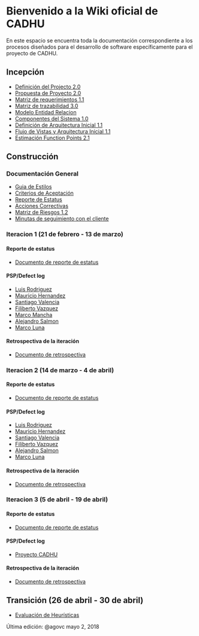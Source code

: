 # Bienvenido a la Wiki oficial de CADHU
En este espacio se encuentra toda la documentación correspondiente a los procesos diseñados para el desarrollo de software específicamente para el proyecto de CADHU.

## Incepción
* [Definición del Projecto 2.0](https://github.com/CaveLabs-1/CADHU-Wiki/blob/master/Documentacion/Definición%20del%20Proyecto%20(Jimmy).pdf)
* [Propuesta de Proyecto 2.0](https://github.com/CaveLabs-1/CADHU-Wiki/blob/master/Documentacion/Propuesta%20de%20Proyecto%20(Timmy).pdf)
* [Matriz de requerimientos 1.1](https://github.com/CaveLabs-1/CADHU-Wiki/blob/master/Documentacion/Matriz%20Requerimientos.pdf)
* [Matriz de trazabilidad 3.0](https://github.com/CaveLabs-1/CADHU-Wiki/blob/master/Documentacion/Matriz%20de%20Trazabilidad.xlsx)
* [Modelo Entidad Relacion](https://github.com/CaveLabs-1/CADHU-Wiki/blob/master/Documentacion/Modelos%20Lógicos.pdf)
* [Componentes del Sistema 1.0](https://github.com/CaveLabs-1/CADHU-Wiki/blob/master/Documentacion/Componentes%20del%20sistema.pdf)
* [Definición de Arquitectura Inicial 1.1](https://github.com/CaveLabs-1/CADHU-Wiki/blob/master/Documentacion/Definición%20de%20Arquitectura%20Inicial.pdf)
* [Flujo de Vistas y Arquitectura Inicial 1.1](https://github.com/CaveLabs-1/CADHU-Wiki/blob/master/Documentacion/Flujo%20de%20Vistas%20y%20Arquitectura%20Inicial.pdf)
* [Estimación Function Points 2.1](https://github.com/CaveLabs-1/CADHU-Wiki/blob/master/Documentacion/Function%20Points%20Estimation%20-%20Hoja%201.pdf)

## Construcción
### Documentación General
* [Guia de Estilos](https://github.com/CaveLabs-1/CADHU-Wiki/blob/master/Documentacion/Gui%CC%81a%20de%20Estilo%20y%20Esta%CC%81ndares%20-%20CADHU.pdf)
* [Criterios de Aceptación](https://github.com/CaveLabs-1/CADHU-Wiki/blob/master/Documentacion/Acceptance%20Criteria.pdf)
* [Reporte de Estatus](https://github.com/CaveLabs-1/CADHU-Wiki/blob/master/Documentacion/Estatus%20General%20CADHU%20v2.0.xlsx)
* [Acciones Correctivas](https://github.com/CaveLabs-1/CADHU-Wiki/tree/master/Documentacion/Acciones-Correctivas)
* [Matriz de Riesgos 1.2](https://github.com/CaveLabs-1/CADHU-Wiki/blob/master/Documentacion/Matriz%20de%20riesgos%20v1.2-3.xlsx)
* [Minutas de seguimiento con el cliente](https://github.com/CaveLabs-1/CADHU-Wiki/tree/master/Documentacion/Minutas)
### Iteracion 1 (21 de febrero - 13 de marzo)
#### Reporte de estatus 
* [Documento de reporte de estatus](https://github.com/CaveLabs-1/CADHU-Wiki/blob/master/Documentacion/Estatus%20Proyecto%20CADHU(%20Iteración%201).xlsx)
#### PSP/Defect log
* [Luis Rodriguez](https://github.com/CaveLabs-1/CADHU-Wiki/blob/master/Documentacion/PSP/Luis%20Rodriguez%20PSP-Defects.pdf)
* [Mauricio Hernandez](https://github.com/CaveLabs-1/CADHU-Wiki/blob/master/Documentacion/PSP/Mauricio%20Hernández%20PSP-Defects.pdf)
* [Santiago Valencia](https://github.com/CaveLabs-1/CADHU-Wiki/blob/master/Documentacion/PSP/Santiago%20PSP-Defects.pdf)
* [Filiberto Vazquez](https://github.com/CaveLabs-1/CADHU-Wiki/blob/master/Documentacion/PSP/Fily%20PSP-Defects%20template.pdf)
* [Marco Mancha](https://github.com/CaveLabs-1/CADHU-Wiki/blob/master/Documentacion/PSP/Mancha%20PSP-Defects.pdf)
* [Alejandro Salmon](https://github.com/CaveLabs-1/CADHU-Wiki/blob/master/Documentacion/PSP/Salmón%20PSP-Defects%20template.xlsx)
* [Marco Luna]()
#### Retrospectiva de la iteración
* [Documento de retrospectiva](https://github.com/CaveLabs-1/CADHU-Wiki/blob/master/Documentacion/Retrospectiva%20Iteración%201.pdf)
### Iteracion 2 (14 de marzo - 4 de abril)
#### Reporte de estatus 
* [Documento de reporte de estatus](https://github.com/CaveLabs-1/CADHU-Wiki/blob/master/Documentacion/Retrospectiva%20iteración%202.pdf)
#### PSP/Defect log
* [Luis Rodriguez](https://github.com/CaveLabs-1/CADHU-Wiki/blob/master/Documentacion/Luis%20Rodriguez%20PSP-Defects.xlsx)
* [Mauricio Hernandez](https://github.com/CaveLabs-1/CADHU-Wiki/blob/master/Documentacion/Mauricio%20Hernández%20PSP-Defects%20IT2.xlsx)
* [Santiago Valencia](https://github.com/CaveLabs-1/CADHU-Wiki/blob/master/Documentacion/Santiago%20PSP-Defects.xlsx)
* [Filiberto Vazquez](https://github.com/CaveLabs-1/CADHU-Wiki/blob/master/Documentacion/Fily%20PSP-Defects%20(Iteración%202).xlsx)
* [Alejandro Salmon](https://github.com/CaveLabs-1/CADHU-Wiki/blob/master/Documentacion/Salmon%20PSP-Defects.xlsx)
* [Marco Luna](https://github.com/CaveLabs-1/CADHU-Wiki/blob/master/Documentacion/Marco%20Luna%20PSP-Defects.xlsx)
#### Retrospectiva de la iteración
* [Documento de retrospectiva](https://github.com/CaveLabs-1/CADHU-Wiki/blob/master/Documentacion/Retrospectiva%20Iteración%201.pdf)
### Iteracion 3 (5 de abril - 19 de abril)
#### Reporte de estatus 
* [Documento de reporte de estatus](https://github.com/CaveLabs-1/CADHU-Wiki/blob/master/Documentacion/Estatus%20Proyecto%20CADHU%20(Iteración%203).xlsx)
#### PSP/Defect log
* [Proyecto CADHU](https://cavelabs.herokuapp.com/proyectos/detalle_proyecto/3)
#### Retrospectiva de la iteración
* [Documento de retrospectiva](https://github.com/CaveLabs-1/CADHU-Wiki/blob/master/Documentacion/Retrospectiva%20Iteración%203.pdf)

## Transición (26 de abril - 30 de abril)
* [Evaluación de Heurísticas](https://github.com/CaveLabs-1/CADHU-Wiki/blob/master/Documentacion/Evaluaci%C3%B3n%20de%20Heur%C3%ADstica.pdf)

Última edición: @agovc mayo 2, 2018

